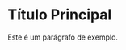 <!DOCTYPE html>
<html>
<head>
<title>Título da Página</title>
</head>
<body>
<h1>Título Principal</h1>
<p>Este é um parágrafo de exemplo.</p>
</body>
</html>
